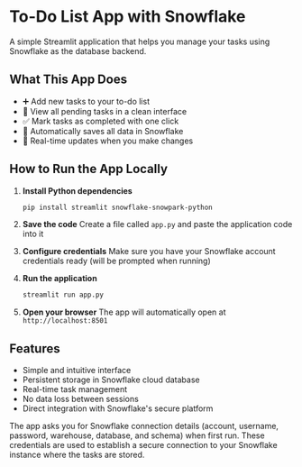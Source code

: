 # To-Do List App with Snowflake

A simple Streamlit application that helps you manage your tasks using Snowflake as the database backend.

## What This App Does

- ➕ Add new tasks to your to-do list
- 📝 View all pending tasks in a clean interface
- ✅ Mark tasks as completed with one click
- 💾 Automatically saves all data in Snowflake
- 🔄 Real-time updates when you make changes

## How to Run the App Locally

1. **Install Python dependencies**
   ```bash
   pip install streamlit snowflake-snowpark-python
   ```

2. **Save the code**
   Create a file called `app.py` and paste the application code into it

3. **Configure credentials**
   Make sure you have your Snowflake account credentials ready (will be prompted when running)

4. **Run the application**
   ```bash
   streamlit run app.py
   ```

5. **Open your browser**
   The app will automatically open at `http://localhost:8501`

## Features

- Simple and intuitive interface
- Persistent storage in Snowflake cloud database
- Real-time task management
- No data loss between sessions
- Direct integration with Snowflake's secure platform

The app asks you for Snowflake connection details (account, username, password, warehouse, database, and schema) when first run. These credentials are used to establish a secure connection to your Snowflake instance where the tasks are stored.
